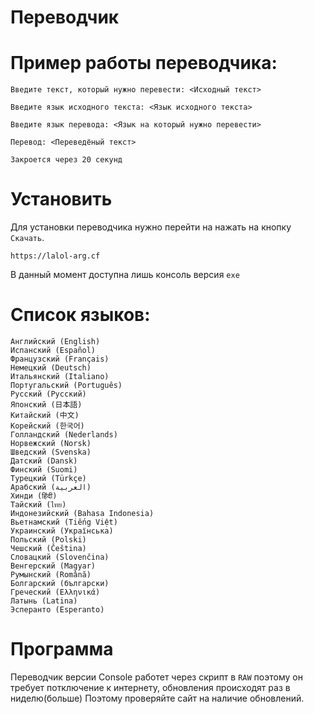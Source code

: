 # **Переводчик**

# Пример работы переводчика:

```
Введите текст, который нужно перевести: <Исходный текст>

Введите язык исходного текста: <Язык исходного текста>

Введите язык перевода: <Язык на который нужно перевести>

Перевод: <Переведёный текст>

Закроется через 20 секунд
```

# Установить
Для установки переводчика нужно перейти на нажать на кнопку `Скачать`.
```
https://lalol-arg.cf
```

В данный момент доступна лишь консоль версия `exe`

# Список языков:
```
Английский (English)
Испанский (Español)
Французский (Français)
Немецкий (Deutsch)
Итальянский (Italiano)
Португальский (Português)
Русский (Русский)
Японский (日本語)
Китайский (中文)
Корейский (한국어)
Голландский (Nederlands)
Норвежский (Norsk)
Шведский (Svenska)
Датский (Dansk)
Финский (Suomi)
Турецкий (Türkçe)
Арабский (العربية)
Хинди (हिंदी)
Тайский (ไทย)
Индонезийский (Bahasa Indonesia)
Вьетнамский (Tiếng Việt)
Украинский (Українська)
Польский (Polski)
Чешский (Čeština)
Словацкий (Slovenčina)
Венгерский (Magyar)
Румынский (Română)
Болгарский (български)
Греческий (Ελληνικά)
Латынь (Latina)
Эсперанто (Esperanto)
```
# Программа
Переводчик версии Console работет через скрипт в `RAW` поэтому он требует потключение к интернету, обновления происходят раз в ниделю(больше)
Поэтому проверяйте сайт на наличие обновлений.
